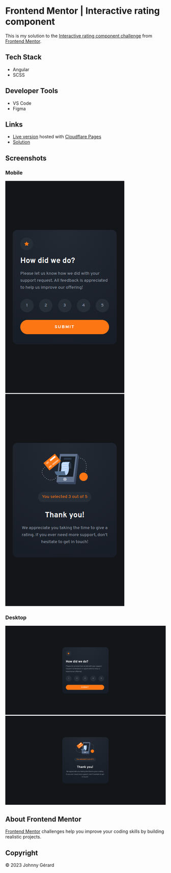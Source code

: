 # Frontend Mentor | Interactive rating component
This is my solution to the [Interactive rating component challenge](https://www.frontendmentor.io/challenges/interactive-rating-component-koxpeBUmI) from [Frontend Mentor](https://www.frontendmentor.io/).

## Tech Stack
 - Angular
 - SCSS

## Developer Tools
 - VS Code
 - Figma

## Links
 - [Live version](https://fem-interactive-rating-component-jgerard.pages.dev) hosted with [Cloudflare Pages](https://pages.cloudflare.com/)
 - [Solution](https://www.frontendmentor.io/solutions/angular-with-scss-7xxtgORhzC)

## Screenshots
### Mobile
![mobile front screenshot](./screenshot-front-mobile.png)
![mobile back screenshot](./screenshot-back-mobile.png)
### Desktop
![desktop front screenshot](./screenshot-front-desktop.png)
![desktop back screenshot](./screenshot-back-desktop.png)

## About Frontend Mentor
[Frontend Mentor](https://www.frontendmentor.io/) challenges help you improve your coding skills by building realistic projects.

## Copyright
© 2023 Johnny Gérard
